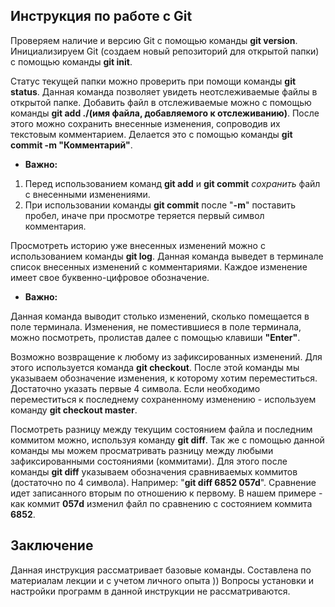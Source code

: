 ## Инструкция по работе с Git

Проверяем наличие и версию Git с помощью команды **git version**.
Инициализируем Git (создаем новый репозиторий для открытой папки) с помощью команды **git init**.

Статус текущей папки можно проверить при помощи команды **git status**. Данная команда позволяет увидеть неотслеживаемые файлы в открытой папке. Добавить файл в отслеживаемые можно с помощью команды **git add ./(имя файла, добавляемого к отслеживанию)**. После этого можно сохранить внесенные изменения, сопроводив их текстовым комментарием. Делается это с помощью команды **git commit -m "Комментарий"**.

* __Важно:__
1. Перед использованием команд **git add** и **git commit** *сохранить* файл с внесенными изменениями.
2. При использовании команды **git commit** после "**-m**" поставить пробел, иначе при просмотре теряется первый символ комментария.

Просмотреть историю уже внесенных изменений можно с использованием команды **git log**. Данная команда выведет в терминале список внесенных изменений с комментариями. Каждое изменение имеет свое буквенно-цифровое обозначение.

* **Важно:**

Данная команда выводит столько изменений, сколько помещается в поле терминала. Изменения, не поместившиеся в поле терминала, можно посмотреть, пролистав далее с помощью клавиши **"Enter"**.

Возможно возвращение к любому из зафиксированных изменений. Для этого используется команда **git checkout**. После этой команды мы указываем обозначение изменения, к которому хотим переместиться. Достаточно указать первые 4 символа.
Если необходимо переместиться к последнему сохраненному изменению - используем команду **git checkout master**.

Посмотреть разницу между текущим состоянием файла и последним коммитом можно, используя команду **git diff**. Так же с помощью данной команды мы можем просматривать разницу между любыми зафиксированными состояниями (коммитами). Для этого после команды **git diff** указываем обозначения сравниваемых коммитов (достаточно по 4 символа). Например: "**git diff 6852 057d**". Сравнение идет записанного вторым по отношению к первому. В нашем примере - как коммит **057d** изменил файл по сравнению с состоянием коммита **6852**.


## Заключение

Данная инструкция рассматривает базовые команды. Составлена по материалам лекции и с учетом личного опыта ))
Вопросы установки и настройки программ в данной инструкции не рассматриваются.
